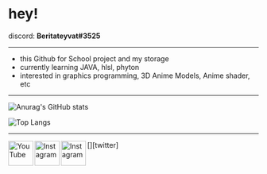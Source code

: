 # hey!

discord: **Beritateyvat#3525**


---

- this Github for School project and my storage
- currently learning JAVA, hlsl, phyton
- interested in graphics programming, 3D Anime Models, Anime shader, etc

---


![Anurag's GitHub stats](https://github-readme-stats.vercel.app/api?username=Yasuharaa&show_icons=true&theme=dark&border_radius=15)

![Top Langs](https://github-readme-stats.vercel.app/api/top-langs/?username=Yasuharaa&theme=dark&border_radius=15)

<hr>

[<img align="left" alt="YouTube" height="50px" src="https://cdn.cdnlogo.com/logos/y/57/youtube-icon.svg" />][youtube]
[<img align="left" alt="Instagram" height="50px" src="https://cdn.cdnlogo.com/logos/t/96/twitter-icon.svg" />][twitter]
[<img align="left" alt="Instagram" height="50px" src="https://cdn.cdnlogo.com/logos/i/4/instagram.svg" />][instagram]

[youtube]: https://www.youtube.com/c/Beritateyvat
[instagram]: https://www.instagram.com/rhif.3525
